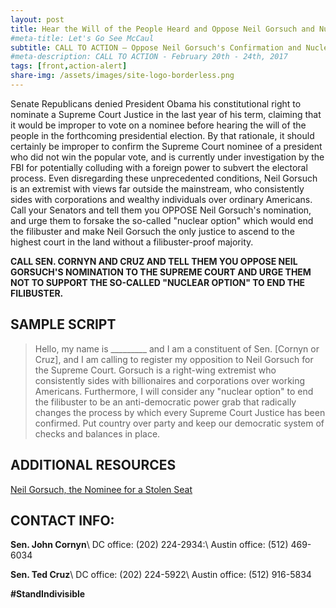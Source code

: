 ```yaml
---
layout: post
title: Hear the Will of the People Heard and Oppose Neil Gorsuch and Nuclear Senate Option!
#meta-title: Let's Go See McCaul
subtitle: CALL TO ACTION – Oppose Neil Gorsuch's Confirmation and Nuclear Senate Option to Beat Filibuster!
#meta-description: CALL TO ACTION - February 20th - 24th, 2017
tags: [front,action-alert]
share-img: /assets/images/site-logo-borderless.png
---
```

Senate Republicans denied President Obama his constitutional right to nominate a Supreme Court Justice in the last year of his term, claiming that it would be improper to vote on a nominee before hearing the will of the people in the forthcoming presidential election. By that rationale, it should certainly be improper to confirm the Supreme Court nominee of a president who did not win the popular vote, and is currently under investigation by the FBI for potentially colluding with a foreign power to subvert the electoral process. Even disregarding these unprecedented conditions, Neil Gorsuch is an extremist with views far outside the mainstream, who consistently sides with corporations and wealthy individuals over ordinary Americans. Call your Senators and tell them you OPPOSE Neil Gorsuch's nomination, and urge them to forsake the so-called "nuclear option" which would end the filibuster and make Neil Gorsuch the only justice to ascend to the highest court in the land without a filibuster-proof majority.

**CALL SEN. CORNYN AND CRUZ AND TELL THEM YOU OPPOSE NEIL GORSUCH'S NOMINATION TO THE SUPREME COURT AND URGE THEM NOT TO SUPPORT THE SO-CALLED "NUCLEAR OPTION" TO END THE FILIBUSTER.**

## SAMPLE SCRIPT
>Hello, my name is &#95;&#95;&#95;&#95;&#95;&#95;&#95;&#95;&#95; and I am a constituent of Sen. [Cornyn or Cruz], and I am calling to register my opposition to Neil Gorsuch for the Supreme Court. Gorsuch is a right-wing extremist who consistently sides with billionaires and corporations over working Americans. Furthermore, I will consider any "nuclear option" to end the filibuster to be an anti-democratic power grab that radically changes the process by which every Supreme Court Justice has been confirmed. Put country over party and keep our democratic system of checks and balances in place.

## ADDITIONAL RESOURCES
[Neil Gorsuch, the Nominee for a Stolen Seat](https://www.nytimes.com/2017/01/31/opinion/neil-gorsuch-the-nominee-for-a-stolen-seat.html?_r=1)

## CONTACT INFO:

**Sen. John Cornyn**\\
DC office: (202) 224-2934:\\
Austin office: (512) 469-6034

**Sen. Ted Cruz**\\
DC office: (202) 224-5922\\
Austin office: (512) 916-5834

**#StandIndivisible**

